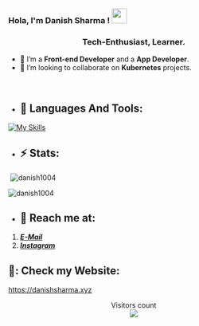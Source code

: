 ### Hola, I'm Danish Sharma !  <img src="https://camo.githubusercontent.com/35d3d11359a49bf12aebb834cc13fd81b95eff4e/68747470733a2f2f6d656469612e67697068792e636f6d2f6d656469612f6876524a434c467a6361737252346961377a2f67697068792e676966" height="30px" width="30px">

 ### <div align=center>  Tech-Enthusiast, Learner.

- 🌱 I’m a **Front-end Developer** and a **App Developer**.
- 👯 I’m looking to collaborate on **Kubernetes** projects.
 <br/>

- ## :rocket: Languages And Tools:
 
 [![My Skills](https://skillicons.dev/icons?i=c,cpp,py,js,html,css,react,redux,nextjs,sass,tailwind,nodejs,swift,materialui,bootstrap,figma,aws,gcp,firebase,git,github,docker,postman)](https://skillicons.dev)

 
- ## :zap: Stats:                                                               
 <p>&nbsp;<img align="center" src="https://github-readme-stats.vercel.app/api?username=danish1004&show_icons=true&locale=en" alt="danish1004" /></p>

<p><img align="center" src="https://github-readme-streak-stats.herokuapp.com/?user=danish1004&" alt="danish1004" /></p>

<!-- - ## :gear: I'm good at:
 [![My Skills](https://skills.thijs.gg/icons?i=c,cpp,python,html,css,js,react,nodejs,bootstrap,tailwind,git,mysql,aws)](https://skills.thijs.gg) -->
          
- ## :rocket: Reach me at:
1. [__*E-Mail*__](mailto:danishsharma13255@gmail.com)
2. [__*Instagram*__](https://www.instagram.com/Danish_1004/)
## 🌠: Check my Website:
 https://danishsharma.xyz
<p align="center"> 
  Visitors count<br>
  <img src="https://profile-counter.glitch.me/Danish1004/count.svg" />
</p>
